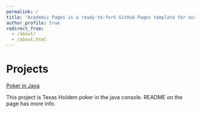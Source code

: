 ```yaml
---
permalink: /
title: "Academic Pages is a ready-to-fork GitHub Pages template for academic personal websites"
author_profile: true
redirect_from: 
  - /about/
  - /about.html
---
```


# Projects
[Poker in Java](https://github.com/Bluebox314/Poker-Java)

This project is Texas Holdem poker in the java console. README on the page has more info.
